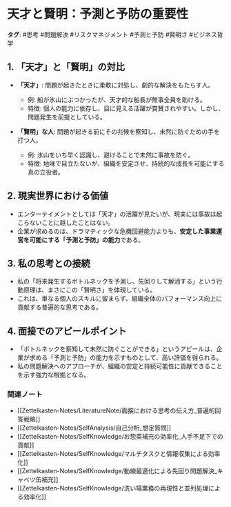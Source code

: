 # 天才と賢明：予測と予防の重要性

**タグ**: #思考 #問題解決 #リスクマネジメント #予測と予防 #賢明さ #ビジネス哲学

## 1. 「天才」と「賢明」の対比

-   **「天才」**: 問題が起きたときに柔軟に対処し、劇的な解決をもたらす人。
    -   例: 船が氷山にぶつかったが、天才的な船長が無事全員を助ける。
    -   特徴: 個人の能力に依存し、目に見える活躍が賞賛されやすい。しかし、問題発生を前提としている。

-   **「賢明」な人**: 問題が起きる前にその兆候を察知し、未然に防ぐための手を打つ人。
    -   例: 氷山をいち早く認識し、避けることで未然に事故を防ぐ。
    -   特徴: 地味で目立たないが、組織を安定させ、持続的な成長を可能にする真の立役者。

## 2. 現実世界における価値

-   エンターテイメントとしては「天才」の活躍が見たいが、現実には事故は起こらないことに越したことはない。
-   企業が求めるのは、ドラマティックな危機回避能力よりも、**安定した事業運営を可能にする「予測と予防」の能力**である。

## 3. 私の思考との接続

-   私の「将来発生するボトルネックを予測し、先回りして解消する」という行動原理は、まさにこの「賢明さ」を体現している。
-   これは、単なる個人のスキルに留まらず、組織全体のパフォーマンス向上に貢献する普遍的な思考である。

## 4. 面接でのアピールポイント

-   「ボトルネックを察知して未然に防ぐことができる」というアピールは、企業が求める「予測と予防」の能力を示すものとして、高い評価を得られる。
-   私の問題解決へのアプローチが、組織の安定と持続可能性に貢献できることを示す強力な根拠となる。

### 関連ノート
- [[Zettelkasten-Notes/LiteratureNote/面接における思考の伝え方_普遍的回答戦略]]
- [[Zettelkasten-Notes/SelfAnalysis/自己分析_想定質問]]
- [[Zettelkasten-Notes/SelfKnowledge/お惣菜補充の効率化_人手不足下での貢献]]
- [[Zettelkasten-Notes/SelfKnowledge/マルチタスクと情報収集による効率化]]
- [[Zettelkasten-Notes/SelfKnowledge/動線最適化による先回り問題解決_キャベツ缶補充]]
- [[Zettelkasten-Notes/SelfKnowledge/洗い場業務の再現性と並列処理による効率化]]
